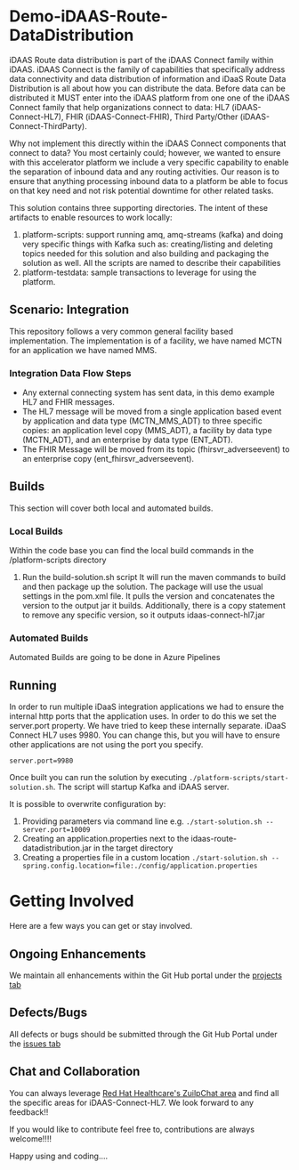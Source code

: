 # Demo-iDAAS-Route-DataDistribution
iDAAS Route data distribution is part of the iDAAS Connect family within iDAAS. iDAAS Connect is the family of capabilities
that specifically address data connectivity and data distribution of information and iDaaS Route Data Distribution
is all about how you can distribute the data. Before data can be distributed it MUST enter into the iDAAS platform from one one of the iDAAS Connect family that help
organizations connect to data: HL7 (iDAAS-Connect-HL7), FHIR (iDAAS-Connect-FHIR), Third Party/Other (iDAAS-Connect-ThirdParty).

Why not implement this directly within the iDAAS Connect components that connect to data? You most certainly could; however, we
wanted to ensure with this accelerator platform we include a very specific capability to enable the separation of inbound data and
any routing activities. Our reason is to ensure that anything processing inbound data to a platform be able to focus on that
key need and not risk potential downtime for other related tasks.

This solution contains three supporting directories. The intent of these artifacts to enable
resources to work locally: <br/>
1. platform-scripts: support running amq, amq-streams (kafka) and doing very specific things with
   Kafka such as: creating/listing and deleting topics needed for this solution
   and also building and packaging the solution as well. All the scripts are named to describe their capabilities <br/>
2. platform-testdata: sample transactions to leverage for using the platform.

## Scenario: Integration
This repository follows a very common general facility based implementation. The implementation
is of a facility, we have named MCTN for an application we have named MMS. 

### Integration Data Flow Steps

* Any external connecting system has sent data, in this demo example HL7 and FHIR messages.
* The HL7 message will be moved from a single application based event by application and data type
   (MCTN_MMS_ADT) to three specific copies: an application level copy (MMS_ADT), a facility by data 
   type (MCTN_ADT), and an enterprise by data type (ENT_ADT).
* The FHIR Message will be moved from its topic (fhirsvr_adverseevent) to an enterprise copy (ent_fhirsvr_adverseevent).

## Builds
This section will cover both local and automated builds.

### Local Builds
Within the code base you can find the local build commands in the /platform-scripts directory
1.  Run the build-solution.sh script
    It will run the maven commands to build and then package up the solution. The package will use the usual settings
    in the pom.xml file. It pulls the version and concatenates the version to the output jar it builds.
    Additionally, there is a copy statement to remove any specific version, so it outputs idaas-connect-hl7.jar

### Automated Builds
Automated Builds are going to be done in Azure Pipelines

## Running
In order to run multiple iDaaS integration applications we had to ensure the internal http ports that
the application uses. In order to do this we set the server.port property. We have tried to keep these internally
separate. iDaaS Connect HL7 uses 9980. You can change this, but you will have to ensure other applications are not
using the port you specify.

```properties
server.port=9980
```

Once built you can run the solution by executing `./platform-scripts/start-solution.sh`.
The script will startup Kafka and iDAAS server.

It is possible to overwrite configuration by:
1. Providing parameters via command line e.g.
   `./start-solution.sh --server.port=10009`
2. Creating an application.properties next to the idaas-route-datadistribution.jar in the target directory
3. Creating a properties file in a custom location `./start-solution.sh --spring.config.location=file:./config/application.properties`

# Getting Involved
Here are a few ways you can get or stay involved.

## Ongoing Enhancements
We maintain all enhancements within the Git Hub portal under the
<a href="https://github.com/RedHat-Healthcare/iDAAS-Connect-HL7/projects" target="_blank">projects tab</a>

## Defects/Bugs
All defects or bugs should be submitted through the Git Hub Portal under the
<a href="https://github.com/RedHat-Healthcare/iDAAS-Connect-HL7/issues" target="_blank">issues tab</a>

## Chat and Collaboration
You can always leverage <a href="https://redhathealthcare.zulipchat.com" target="_blank">Red Hat Healthcare's ZuilpChat area</a>
and find all the specific areas for iDAAS-Connect-HL7. We look forward to any feedback!!

If you would like to contribute feel free to, contributions are always welcome!!!!

Happy using and coding....
